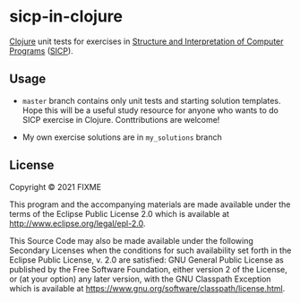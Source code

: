 # sicp-in-clojure

[Clojure](https://clojure.org/) unit tests for exercises in 
[Structure and Interpretation of Computer Programs](https://mitpress.mit.edu/sites/default/files/sicp/index.html)
([SICP](https://mitpress.mit.edu/sites/default/files/sicp/index.html)).


## Usage

- `master` branch contains only unit tests and starting solution templates. Hope
  this will be a useful study resource for anyone who wants to do SICP exercise in
  Clojure. Conttributions are welcome!

- My own exercise solutions are in `my_solutions` branch

## License

Copyright © 2021 FIXME

This program and the accompanying materials are made available under the
terms of the Eclipse Public License 2.0 which is available at
http://www.eclipse.org/legal/epl-2.0.

This Source Code may also be made available under the following Secondary
Licenses when the conditions for such availability set forth in the Eclipse
Public License, v. 2.0 are satisfied: GNU General Public License as published by
the Free Software Foundation, either version 2 of the License, or (at your
option) any later version, with the GNU Classpath Exception which is available
at https://www.gnu.org/software/classpath/license.html.
